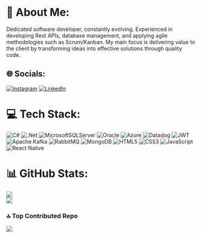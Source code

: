 # 💫 About Me:
Dedicated software developer, constantly evolving. Experienced in developing Rest APIs, database management, and applying agile methodologies such as Scrum/Kanban. My main focus is delivering value to the client by transforming ideas into effective solutions through quality code.


## 🌐 Socials:
[![Instagram](https://img.shields.io/badge/Instagram-%23E4405F.svg?logo=Instagram&logoColor=white)](https://instagram.com/edueckert_) [![LinkedIn](https://img.shields.io/badge/LinkedIn-%230077B5.svg?logo=linkedin&logoColor=white)](https://linkedin.com/in/eduardo-eckert-sperfeld) 

# 💻 Tech Stack:
![C#](https://img.shields.io/badge/c%23-%23239120.svg?style=for-the-badge&logo=csharp&logoColor=white)  ![.Net](https://img.shields.io/badge/.NET-5C2D91?style=for-the-badge&logo=.net&logoColor=white) ![MicrosoftSQLServer](https://img.shields.io/badge/Microsoft%20SQL%20Server-CC2927?style=for-the-badge&logo=microsoft%20sql%20server&logoColor=white) ![Oracle](https://img.shields.io/badge/Oracle-F80000?style=for-the-badge&logo=oracle&logoColor=white) ![Azure](https://img.shields.io/badge/azure-%230072C6.svg?style=for-the-badge&logo=microsoftazure&logoColor=white) ![Datadog](https://img.shields.io/badge/datadog-%23632CA6.svg?style=for-the-badge&logo=datadog&logoColor=white) ![JWT](https://img.shields.io/badge/JWT-black?style=for-the-badge&logo=JSON%20web%20tokens)  ![Apache Kafka](https://img.shields.io/badge/Apache%20Kafka-000?style=for-the-badge&logo=apachekafka)  ![RabbitMQ](https://img.shields.io/badge/rabbitmq-FF6600?style=for-the-badge&logo=rabbitmq&logoColor=white) 
![MongoDB](https://img.shields.io/badge/MongoDB-%234ea94b.svg?style=for-the-badge&logo=mongodb&logoColor=white) ![HTML5](https://img.shields.io/badge/html5-%23E34F26.svg?style=for-the-badge&logo=html5&logoColor=white) ![CSS3](https://img.shields.io/badge/css3-%231572B6.svg?style=for-the-badge&logo=css3&logoColor=white) ![JavaScript](https://img.shields.io/badge/javascript-%23323330.svg?style=for-the-badge&logo=javascript&logoColor=%23F7DF1E) ![React Native](https://img.shields.io/badge/react_native-%2320232a.svg?style=for-the-badge&logo=react&logoColor=%2361DAFB)
# 📊 GitHub Stats:
![](https://github-readme-stats.vercel.app/api?username=eckertEduardo&theme=dark&hide_border=false&include_all_commits=false&count_private=false)<br/>
![](https://github-readme-stats.vercel.app/api/top-langs/?username=eckertEduardo&theme=dark&hide_border=false&include_all_commits=false&count_private=false&layout=compact)

### 🔝 Top Contributed Repo
![](https://github-contributor-stats.vercel.app/api?username=eckertEduardo&limit=5&theme=dark&combine_all_yearly_contributions=true)

<!-- Proudly created with GPRM ( https://gprm.itsvg.in ) -->
